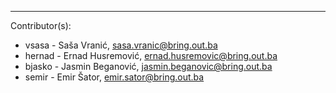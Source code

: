 
----------------------------

Contributor(s):

* vsasa - Saša Vranić, sasa.vranic@bring.out.ba
* hernad - Ernad Husremović, ernad.husremovic@bring.out.ba
* bjasko - Jasmin Beganović, jasmin.beganovic@bring.out.ba
* semir - Emir Šator, emir.sator@bring.out.ba

